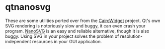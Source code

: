 # qtnanosvg
These are some utilities ported over from the [CairoWidget](https://github.com/user1095108/cairowidget) project. Qt's own SVG rendering is notoriously slow and buggy, it can even crash your program. [NanoSVG](https://github.com/memononen/nanosvg) is an easy and reliable alternative, though it is also buggy. Using SVG in your project solves the problem of resolution-independent resources in your GUI application.
